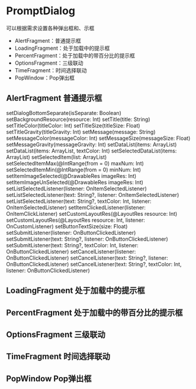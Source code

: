 # PromptDialog

可以根据需求设置各种弹出框和、示框

- AlertFragment：普通提示框
- LoadingFragment：处于加载中的提示框
- PercentFragment：处于加载中的带百分比的提示框
- OptionsFragment：三级联动
- TimeFragment：时间选择联动
- PopWindow：Pop弹出框


## AlertFragment 普通提示框
setDialogBottomSeparate(isSeparate: Boolean)
setBackgroundResource(resource: Int)
setTitle(title: String)
setTitleColor(titleColor: Int)
setTitleSize(titleSize: Float)
setTitleGravity(titleGravity: Int)
setMessage(message: String)
setMessageColor(messageColor: Int)
setMessageSize(messageSize: Float)
setMessageGravity(messageGravity: Int)
setDataList(items: ArrayList<String>)
setDataList(items: ArrayList<String>, textColor: Int)
setSelectedDataList(items: ArrayList<String>)
setSelectedItem(list: ArrayList<Int>)
setSelectedItemMax(@IntRange(from = 0) maxNum: Int)
setSelectedItemMin(@IntRange(from = 0) minNum: Int)
setItemImageSelected(@DrawableRes imageRes: Int)
setItemImageUnSelected(@DrawableRes imageRes: Int)
setListSelectedListener(listener: OnItemSelectedListener)
setListSelectedListener(text: String?, listener: OnItemSelectedListener)
setListSelectedListener(text: String?, textColor: Int, listener: OnItemSelectedListener) 
setItemClickedListener(listener: OnItemClickListener)
setCustomLayoutRes(@LayoutRes resource: Int)
setCustomLayoutRes(@LayoutRes resource: Int, listener: OnCustomListener)
setButtonTextSize(size: Float)
setSubmitListener(listener: OnButtonClickedListener)
setSubmitListener(text: String?, listener: OnButtonClickedListener)
setSubmitListener(text: String?, textColor: Int, listener: OnButtonClickedListener)
setCancelListener(listener: OnButtonClickedListener)
setCancelListener(text: String?, listener: OnButtonClickedListener)
setCancelListener(text: String?, textColor: Int, listener: OnButtonClickedListener)



## LoadingFragment 处于加载中的提示框

## PercentFragment 处于加载中的带百分比的提示框

## OptionsFragment 三级联动

## TimeFragment 时间选择联动

## PopWindow Pop弹出框
